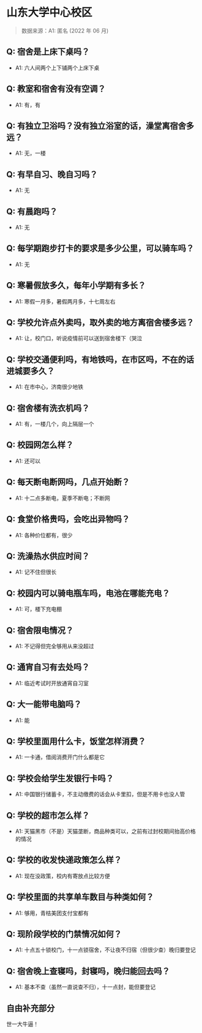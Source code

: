 # 山东大学中心校区

> 数据来源：A1: 匿名 (2022 年 06 月)

## Q: 宿舍是上床下桌吗？

- A1: 六人间两个上下铺两个上床下桌

## Q: 教室和宿舍有没有空调？

- A1: 有，有

## Q: 有独立卫浴吗？没有独立浴室的话，澡堂离宿舍多远？

- A1: 无，一楼

## Q: 有早自习、晚自习吗？

- A1: 无

## Q: 有晨跑吗？

- A1: 无

## Q: 每学期跑步打卡的要求是多少公里，可以骑车吗？

- A1: 无

## Q: 寒暑假放多久，每年小学期有多长？

- A1: 寒假一月多，暑假两月多，十七周左右

## Q: 学校允许点外卖吗，取外卖的地方离宿舍楼多远？

- A1: 让，校门口，听说疫情前可以送到宿舍楼下（哭泣

## Q: 学校交通便利吗，有地铁吗，在市区吗，不在的话进城要多久？

- A1: 在市中心，济南很少地铁

## Q: 宿舍楼有洗衣机吗？

- A1: 有，一楼几个，向上隔层一个

## Q: 校园网怎么样？

- A1: 还可以

## Q: 每天断电断网吗，几点开始断？

- A1: 十二点多断电，夏季不断电；不断网

## Q: 食堂价格贵吗，会吃出异物吗？

- A1: 各种价位都有，很少

## Q: 洗澡热水供应时间？

- A1: 记不住但很长

## Q: 校园内可以骑电瓶车吗，电池在哪能充电？

- A1: 可，楼下充电棚

## Q: 宿舍限电情况？

- A1: 不记得但完全够用从来没超过

## Q: 通宵自习有去处吗？

- A1: 临近考试时开放通宵自习室

## Q: 大一能带电脑吗？

- A1: 能

## Q: 学校里面用什么卡，饭堂怎样消费？

- A1: 一卡通，借阅消费开门什么都是它

## Q: 学校会给学生发银行卡吗？

- A1: 中国银行储蓄卡，不主动缴费的话会从卡里扣，但是不用卡也没人管

## Q: 学校的超市怎么样？

- A1: 天猫黑市（不是）天猫垄断，商品种类可以，之前有过封校期间抬高价格的情况

## Q: 学校的收发快递政策怎么样？

- A1: 现在没政策，校内有寄放点比较方便

## Q: 学校里面的共享单车数目与种类如何？

- A1: 够用，青桔美团支付宝都有

## Q: 现阶段学校的门禁情况如何？

- A1: 十点五十锁校门，十一点锁宿舍，不让夜不归宿（但很少查）晚归要登记

## Q: 宿舍晚上查寝吗，封寝吗，晚归能回去吗？

- A1: 基本不查（虽然一直说查不归），十一点封，能但要登记

## 自由补充部分

世一大牛逼！